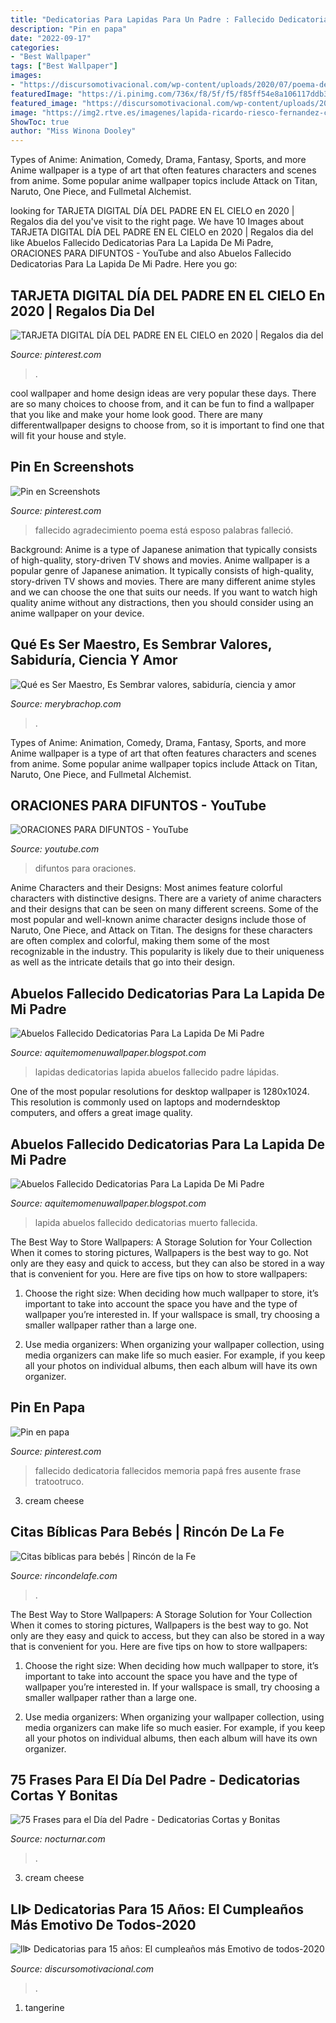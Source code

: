 ```yaml
---
title: "Dedicatorias Para Lapidas Para Un Padre : Fallecido Dedicatoria Fallecidos Memoria Papá Fres Ausente Frase Tratootruco"
description: "Pin en papa"
date: "2022-09-17"
categories:
- "Best Wallpaper"
tags: ["Best Wallpaper"]
images:
- "https://discursomotivacional.com/wp-content/uploads/2020/07/poema-de-una-quinceañera.jpg"
featuredImage: "https://i.pinimg.com/736x/f8/5f/f5/f85ff54e8a106117ddb3f6b72b18dcb1.jpg"
featured_image: "https://discursomotivacional.com/wp-content/uploads/2020/07/poema-de-una-quinceañera.jpg"
image: "https://img2.rtve.es/imagenes/lapida-ricardo-riesco-fernandez-cementerio-sur/1594737504406.jpg"
ShowToc: true
author: "Miss Winona Dooley"
---
```



Types of Anime: Animation, Comedy, Drama, Fantasy, Sports, and more
Anime wallpaper is a type of art that often features characters and scenes from anime. Some popular anime wallpaper topics include Attack on Titan, Naruto, One Piece, and Fullmetal Alchemist.

	

		
looking for TARJETA DIGITAL DÍA DEL PADRE EN EL CIELO en 2020 | Regalos dia del you've visit to the right page. We have 10 Images about TARJETA DIGITAL DÍA DEL PADRE EN EL CIELO en 2020 | Regalos dia del like Abuelos Fallecido Dedicatorias Para La Lapida De Mi Padre, ORACIONES PARA DIFUNTOS - YouTube and also Abuelos Fallecido Dedicatorias Para La Lapida De Mi Padre. Here you go:
		
    
## TARJETA DIGITAL DÍA DEL PADRE EN EL CIELO En 2020 | Regalos Dia Del

<img loading=lazy src="https://i.pinimg.com/736x/f3/e5/76/f3e576f93fb4ce68face61c9da5ae2e0.jpg" onerror="this.onerror=null;this.src='https://tse4.mm.bing.net/th?id=OIP.Py3IJhUMtgRumYxpbR5oHgHaNO&amp;pid=15.1';" alt="TARJETA DIGITAL DÍA DEL PADRE EN EL CIELO en 2020 | Regalos dia del">

_Source: pinterest.com_

>. 

	

cool wallpaper and home design ideas are very popular these days. There are so many choices to choose from, and it can be fun to find a wallpaper that you like and make your home look good. There are many differentwallpaper designs to choose from, so it is important to find one that will fit your house and style.

    
## Pin En Screenshots

<img loading=lazy src="https://i.pinimg.com/736x/af/6e/79/af6e797b00c7893f3259293138eef119.jpg" onerror="this.onerror=null;this.src='https://tse4.mm.bing.net/th?id=OIP.O-CCUojVwjFpOyARe4Uv6gHaEg&amp;pid=15.1';" alt="Pin en Screenshots">

_Source: pinterest.com_

>fallecido agradecimiento poema está esposo palabras falleció. 

	

Background: Anime is a type of Japanese animation that typically consists of high-quality, story-driven TV shows and movies.
Anime wallpaper is a popular genre of Japanese animation. It typically consists of high-quality, story-driven TV shows and movies. There are many different anime styles and we can choose the one that suits our needs. If you want to watch high quality anime without any distractions, then you should consider using an anime wallpaper on your device.

    
## Qué Es Ser Maestro, Es Sembrar Valores, Sabiduría, Ciencia Y Amor

<img loading=lazy src="https://4.bp.blogspot.com/-Ad98Ji3YtXY/VBEcfNoRtII/AAAAAAAAXTU/11WreO8OnTE/w1200-h630-p-k-no-nu/ser%2Bmaestro%2Bfeliz%2Bdia%2Bimagen.jpg" onerror="this.onerror=null;this.src='https://tse2.mm.bing.net/th?id=OIP.OGAUtlPFyEDmkQW5b5DacAHaD4&amp;pid=15.1';" alt="Qué es Ser Maestro, Es Sembrar valores, sabiduría, ciencia y amor">

_Source: merybrachop.com_

>. 

	

Types of Anime: Animation, Comedy, Drama, Fantasy, Sports, and more
Anime wallpaper is a type of art that often features characters and scenes from anime. Some popular anime wallpaper topics include Attack on Titan, Naruto, One Piece, and Fullmetal Alchemist.

    
## ORACIONES PARA DIFUNTOS - YouTube

<img loading=lazy src="https://i.ytimg.com/vi/psgLktwwVeY/maxresdefault.jpg" onerror="this.onerror=null;this.src='https://tse3.mm.bing.net/th?id=OIP.vsDMxDnK09We4JyCJlE2NwHaEK&amp;pid=15.1';" alt="ORACIONES PARA DIFUNTOS - YouTube">

_Source: youtube.com_

>difuntos para oraciones. 

	

Anime Characters and their Designs: Most animes feature colorful characters with distinctive designs.
There are a variety of anime characters and their designs that can be seen on many different screens. Some of the most popular and well-known anime character designs include those of Naruto, One Piece, and Attack on Titan. The designs for these characters are often complex and colorful, making them some of the most recognizable in the industry. This popularity is likely due to their uniqueness as well as the intricate details that go into their design.

    
## Abuelos Fallecido Dedicatorias Para La Lapida De Mi Padre

<img loading=lazy src="https://artegrabados.com/Vendors/Jssor-slider/img/gallery/200x150/001.jpg" onerror="this.onerror=null;this.src='https://tse1.mm.bing.net/th?id=OIP.yHRQWxXh_wwsvG0DO9wHfwAAAA&amp;pid=15.1';" alt="Abuelos Fallecido Dedicatorias Para La Lapida De Mi Padre">

_Source: aquitemomenuwallpaper.blogspot.com_

>lapidas dedicatorias lapida abuelos fallecido padre lápidas. 

	

One of the most popular resolutions for desktop wallpaper is 1280x1024. This resolution is commonly used on laptops and moderndesktop computers, and offers a great image quality.

    
## Abuelos Fallecido Dedicatorias Para La Lapida De Mi Padre

<img loading=lazy src="https://img2.rtve.es/imagenes/lapida-ricardo-riesco-fernandez-cementerio-sur/1594737504406.jpg" onerror="this.onerror=null;this.src='https://tse2.mm.bing.net/th?id=OIP.Qag5IapBvUnGPR7gtP41AgHaHa&amp;pid=15.1';" alt="Abuelos Fallecido Dedicatorias Para La Lapida De Mi Padre">

_Source: aquitemomenuwallpaper.blogspot.com_

>lapida abuelos fallecido dedicatorias muerto fallecida. 

	

The Best Way to Store Wallpapers: A Storage Solution for Your Collection
When it comes to storing pictures, Wallpapers is the best way to go. Not only are they easy and quick to access, but they can also be stored in a way that is convenient for you. Here are five tips on how to store wallpapers:
1) Choose the right size: When deciding how much wallpaper to store, it’s important to take into account the space you have and the type of wallpaper you’re interested in. If your wallspace is small, try choosing a smaller wallpaper rather than a large one.

2) Use media organizers: When organizing your wallpaper collection, using media organizers can make life so much easier. For example, if you keep all your photos on individual albums, then each album will have its own organizer.

    
## Pin En Papa

<img loading=lazy src="https://i.pinimg.com/736x/f8/5f/f5/f85ff54e8a106117ddb3f6b72b18dcb1.jpg" onerror="this.onerror=null;this.src='https://tse2.mm.bing.net/th?id=OIP.sd1MxPBQncCMOf44W-sMEAHaFi&amp;pid=15.1';" alt="Pin en papa">

_Source: pinterest.com_

>fallecido dedicatoria fallecidos memoria papá fres ausente frase tratootruco. 

	

3. cream cheese 

    
## Citas Bíblicas Para Bebés | Rincón De La Fe

<img loading=lazy src="https://www.rincondelafe.com/wp-content/uploads/2016/02/citas-biblicas-para-bebes.jpg" onerror="this.onerror=null;this.src='https://tse3.mm.bing.net/th?id=OIP._sDbRgY_xdFz8CJV65gtXAHaHa&amp;pid=15.1';" alt="Citas bíblicas para bebés | Rincón de la Fe">

_Source: rincondelafe.com_

>. 

	

The Best Way to Store Wallpapers: A Storage Solution for Your Collection
When it comes to storing pictures, Wallpapers is the best way to go. Not only are they easy and quick to access, but they can also be stored in a way that is convenient for you. Here are five tips on how to store wallpapers:
1) Choose the right size: When deciding how much wallpaper to store, it’s important to take into account the space you have and the type of wallpaper you’re interested in. If your wallspace is small, try choosing a smaller wallpaper rather than a large one.

2) Use media organizers: When organizing your wallpaper collection, using media organizers can make life so much easier. For example, if you keep all your photos on individual albums, then each album will have its own organizer.

    
## 75 Frases Para El Día Del Padre - Dedicatorias Cortas Y Bonitas

<img loading=lazy src="http://www.nocturnar.com/imagenes/entretenimiento/frases-para-el-dia-del-padre-13950590518ng4k.jpg" onerror="this.onerror=null;this.src='https://tse2.mm.bing.net/th?id=OIP.Uf1w5yQCFGfJu6CA4_n8cgHaHa&amp;pid=15.1';" alt="75 Frases para el Día del Padre - Dedicatorias Cortas y Bonitas">

_Source: nocturnar.com_

>. 

	

3. cream cheese 

    
## Llᐈ Dedicatorias Para 15 Años: El Cumpleaños Más Emotivo De Todos-2020

<img loading=lazy src="https://discursomotivacional.com/wp-content/uploads/2020/07/poema-de-una-quinceañera.jpg" onerror="this.onerror=null;this.src='https://tse4.mm.bing.net/th?id=OIP.hzWyZPcQBNpMttwDdQzaggHaHa&amp;pid=15.1';" alt="llᐈ Dedicatorias para 15 años: El cumpleaños más Emotivo de todos-2020">

_Source: discursomotivacional.com_

>. 

	

1. tangerine 

